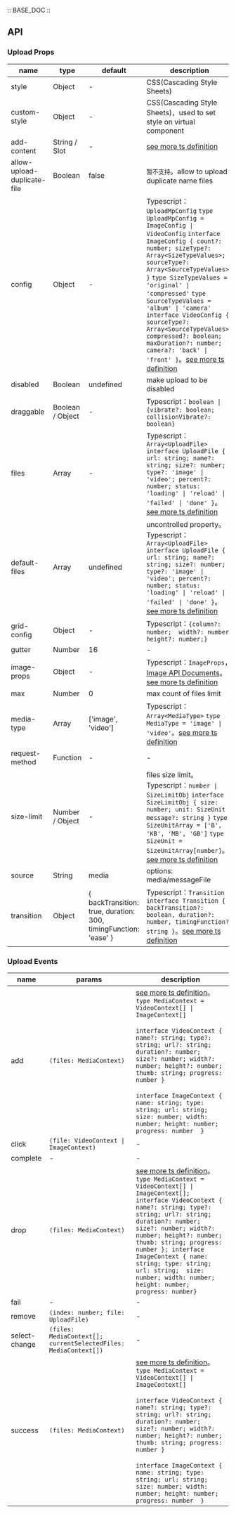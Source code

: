 :: BASE_DOC ::

## API

### Upload Props

name | type | default | description | required
-- | -- | -- | -- | --
style | Object | - | CSS(Cascading Style Sheets) | N
custom-style | Object | - | CSS(Cascading Style Sheets)，used to set style on virtual component | N
add-content | String / Slot | - | [see more ts definition](https://github.com/Tencent/tdesign-miniprogram/blob/develop/src/common/common.ts) | N
allow-upload-duplicate-file | Boolean | false | `暂不支持`。allow to upload duplicate name files | N
config | Object | - | Typescript：`UploadMpConfig` `type UploadMpConfig = ImageConfig \| VideoConfig` `interface ImageConfig { count?: number; sizeType?: Array<SizeTypeValues>; sourceType?: Array<SourceTypeValues> }` `type SizeTypeValues = 'original' \| 'compressed'` `type SourceTypeValues = 'album' \| 'camera'` `interface VideoConfig { sourceType?: Array<SourceTypeValues>; compressed?: boolean; maxDuration?: number; camera?: 'back' \| 'front' }`。[see more ts definition](https://github.com/Tencent/tdesign-miniprogram/tree/develop/src/upload/type.ts) | N
disabled | Boolean | undefined | make upload to be disabled | N
draggable | Boolean / Object | - | Typescript：`boolean \| {vibrate?: boolean; collisionVibrate?: boolean}` | N
files | Array | - | Typescript：`Array<UploadFile>` `interface UploadFile { url: string; name?: string; size?: number; type?: 'image' \| 'video'; percent?: number; status: 'loading' \| 'reload' \| 'failed' \| 'done' }`。[see more ts definition](https://github.com/Tencent/tdesign-miniprogram/tree/develop/src/upload/type.ts) | N
default-files | Array | undefined | uncontrolled property。Typescript：`Array<UploadFile>` `interface UploadFile { url: string; name?: string; size?: number; type?: 'image' \| 'video'; percent?: number; status: 'loading' \| 'reload' \| 'failed' \| 'done' }`。[see more ts definition](https://github.com/Tencent/tdesign-miniprogram/tree/develop/src/upload/type.ts) | N
grid-config | Object | - | Typescript：`{column?: number;  width?: number; height?: number;}` | N
gutter | Number | 16 | \- | N
image-props | Object | - | Typescript：`ImageProps`，[Image API Documents](./image?tab=api)。[see more ts definition](https://github.com/Tencent/tdesign-miniprogram/tree/develop/src/upload/type.ts) | N
max | Number | 0 | max count of files limit | N
media-type | Array | ['image', 'video'] | Typescript：`Array<MediaType>` `type MediaType = 'image' \| 'video'`。[see more ts definition](https://github.com/Tencent/tdesign-miniprogram/tree/develop/src/upload/type.ts) | N
request-method | Function | - | \- | N
size-limit | Number / Object | - | files size limit。Typescript：`number \| SizeLimitObj` `interface SizeLimitObj { size: number; unit: SizeUnit ; message?: string }` `type SizeUnitArray = ['B', 'KB', 'MB', 'GB']` `type SizeUnit = SizeUnitArray[number]`。[see more ts definition](https://github.com/Tencent/tdesign-miniprogram/tree/develop/src/upload/type.ts) | N
source | String | media | options: media/messageFile | N
transition | Object | { backTransition: true, duration: 300, timingFunction: 'ease' } | Typescript：`Transition` `interface Transition { backTransition?: boolean, duration?: number, timingFunction?: string }`。[see more ts definition](https://github.com/Tencent/tdesign-miniprogram/tree/develop/src/upload/type.ts) | N

### Upload Events

name | params | description
-- | -- | --
add | `(files: MediaContext)` | [see more ts definition](https://github.com/Tencent/tdesign-miniprogram/tree/develop/src/upload/type.ts)。<br/>`type MediaContext = VideoContext[] \| ImageContext[]`<br/><br/>`interface VideoContext { name?: string; type?: string; url?: string; duration?: number; size?: number; width?: number; height?: number; thumb: string; progress: number }`<br/><br/>`interface ImageContext { name: string; type: string; url: string;  size: number; width: number; height: number; progress: number  }`<br/>
click | `(file: VideoContext \| ImageContext)` | \-
complete | \- | \-
drop | `(files: MediaContext) ` | [see more ts definition](https://github.com/Tencent/tdesign-miniprogram/tree/develop/src/upload/type.ts)。<br/>`type MediaContext = VideoContext[] \| ImageContext[]; interface VideoContext { name?: string; type?: string; url?: string; duration?: number; size?: number; width?: number; height?: number; thumb: string; progress: number }; interface ImageContext { name: string; type: string; url: string;  size: number; width: number; height: number; progress: number}`<br/>
fail | \- | \-
remove | `(index: number; file: UploadFile)` | \-
select-change | `(files: MediaContext[]; currentSelectedFiles: MediaContext[])` | \-
success | `(files: MediaContext)` | [see more ts definition](https://github.com/Tencent/tdesign-miniprogram/tree/develop/src/upload/type.ts)。<br/>`type MediaContext = VideoContext[] \| ImageContext[]`<br/><br/>`interface VideoContext { name?: string; type?: string; url?: string; duration?: number; size?: number; width?: number; height?: number; thumb: string; progress: number }`<br/><br/>`interface ImageContext { name: string; type: string; url: string;  size: number; width: number; height: number; progress: number  }`<br/>
